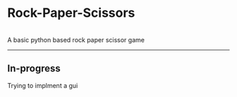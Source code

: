 # Rock-Paper-Scissors
<br>A basic python based rock paper scissor game

---
## In-progress
Trying to implment a gui
